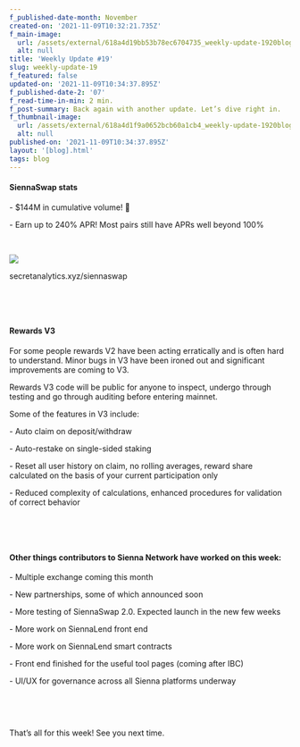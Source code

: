 ```yaml
---
f_published-date-month: November
created-on: '2021-11-09T10:32:21.735Z'
f_main-image:
  url: /assets/external/618a4d19bb53b78ec6704735_weekly-update-1920blog.jpg
  alt: null
title: 'Weekly Update #19'
slug: weekly-update-19
f_featured: false
updated-on: '2021-11-09T10:34:37.895Z'
f_published-date-2: '07'
f_read-time-in-min: 2 min.
f_post-summary: Back again with another update. Let’s dive right in.
f_thumbnail-image:
  url: /assets/external/618a4d1f9a0652bcb60a1cb4_weekly-update-1920blog20thump.jpg
  alt: null
published-on: '2021-11-09T10:34:37.895Z'
layout: '[blog].html'
tags: blog
---
```


#### **SiennaSwap stats**

\- $144M in cumulative volume! 🚀

\- Earn up to 240% APR! Most pairs still have APRs well beyond 100%

‍

![](/assets/external/618a4dd516e87b5726201446_1_0cz6wzolyiuxpkz62gbwvw.png)

secretanalytics.xyz/siennaswap

‍

‍

#### **Rewards V3**

For some people rewards V2 have been acting erratically and is often hard to understand. Minor bugs in V3 have been ironed out and significant improvements are coming to V3.

Rewards V3 code will be public for anyone to inspect, undergo through testing and go through auditing before entering mainnet.

Some of the features in V3 include:

\- Auto claim on deposit/withdraw

\- Auto-restake on single-sided staking

\- Reset all user history on claim, no rolling averages, reward share calculated on the basis of your current participation only

\- Reduced complexity of calculations, enhanced procedures for validation of correct behavior

‍

‍

#### **Other things contributors to Sienna Network have worked on this week:**

\- Multiple exchange coming this month

\- New partnerships, some of which announced soon

\- More testing of SiennaSwap 2.0. Expected launch in the new few weeks

\- More work on SiennaLend front end

\- More work on SiennaLend smart contracts

\- Front end finished for the useful tool pages (coming after IBC)

\- UI/UX for governance across all Sienna platforms underway

‍

‍

That’s all for this week! See you next time.

‍
